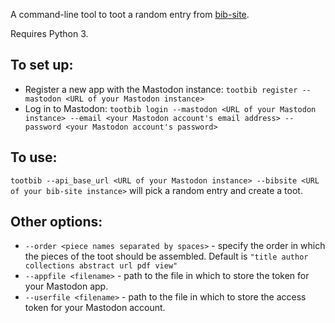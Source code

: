 A command-line tool to toot a random entry from [bib-site](https://github.com/christianp/bib-site).

Requires Python 3.

## To set up:

* Register a new app with the Mastodon instance: `tootbib register --mastodon <URL of your Mastodon instance>`
* Log in to Mastodon: `tootbib login --mastodon <URL of your Mastodon instance> --email <your Mastodon account's email address> --password <your Mastodon account's password>`

## To use:

`tootbib --api_base_url <URL of your Mastodon instance> --bibsite <URL of your bib-site instance>` will pick a random entry and create a toot.

## Other options:

* `--order <piece names separated by spaces>` - specify the order in which the pieces of the toot should be assembled. Default is `"title author collections abstract url pdf view"`
* `--appfile <filename>` - path to the file in which to store the token for your Mastodon app.
* `--userfile <filename>` - path to the file in which to store the access token for your Mastodon account.
